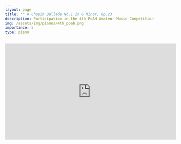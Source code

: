 ```yaml
---
layout: page
title: "" # Chopin Ballade No.1 in G Minor, Op.23
description: Participation in the 4th PoAH Amateur Music Competition
img: /assets/img/pianos/4th_poah.png
importance: 5
type: piano
---
```


<div class="embed-container">
<center>
    <iframe width="560" height="315" src="https://www.youtube.com/embed/qQrChHBR4mY" title="YouTube video player" frameborder="0" allow="accelerometer; autoplay; clipboard-write; encrypted-media; gyroscope; picture-in-picture; web-share" allowfullscreen>
    </iframe> 
  </center>
</div>


